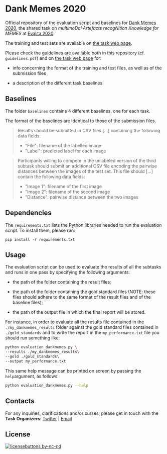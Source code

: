 # Dank Memes 2020

Official repository of the evaluation script and baselines for [Dank Memes 2020](https://dankmemes2020.fileli.unipi.it/), the shared task on *multimoDal Artefacts recogNition Knowledge for MEMES* at [Evalita 2020](http://www.evalita.it/).

The training and test sets are available on [the task web page](https://dankmemes2020.fileli.unipi.it/?page_id=37).

Please check the guidelines are available both in this repository (cf. `guidelines.pdf`) and on [the task web page](https://dankmemes2020.fileli.unipi.it/?page_id=37) for:

- info concerning the format of the training and test files, as well as of the submission files

- a description of the different task baselines

  

## Baselines

The folder `baselines` contains 4 different baselines, one for each task. 

The format of the baselines are identical to those of the submission files. 

> Results should be submitted in CSV files [...] containing the following data fields:
>
> - "File": filename of the labelled image
> - "Label": predicted label for each image

> Participants willing to compete in the unlabeled version of the third subtask should submit an additional CSV file encoding the pairwise distances between the images of the test set. This file should [...] contain the following data fields:
>
> - "Image 1": filename of the first image
> - "Image 2": filename of the second image
> - "Distance": pairwise distance between the two images




## Dependencies

The `requirements.txt` lists the Python libraries needed to run the evaluation script. To install them, please run:

```
pip install -r requirements.txt
```



## Usage

The evaluation script can be used to evaluate the results of all the subtasks and runs in one pass by specifying the following arguments:

- the path of the folder containing the result files;

- the path of the folder containing the gold standard files (NOTE: these files should adhere to the same format of the result files and of the baseline files);

- the path of the output file in which the final report will be stored.

  

For instance, in order to evaluate all the results file contained in the `./my_dankmemes_results` folder against the gold standard files contained in `./gold_standards` and to write the report in the `my_performance.txt` file you should run something like:

```bash
python evaluation_dankmemes.py \
--results ./my_dankmemes_results\
--gold ./gold_standards\
--output my_performance.txt
```



This same help message can be printed on screen by passing the `help`argument, as follows:

```bash
python evaluation_dankmemes.py --help
```




## Contacts

For any inquiries, clarifications and/or curses, please get in touch with the **Task Organizers**: [Twitter](https://twitter.com/DankMemeEvalita) | [Email](mailto:dankmemesevalita@gmail.com)



## License

[![licensebuttons by-nc-nd](https://licensebuttons.net/l/by-nc-nd/4.0/88x31.png)](https://creativecommons.org/licenses/by-nc-nd/4.0/)
